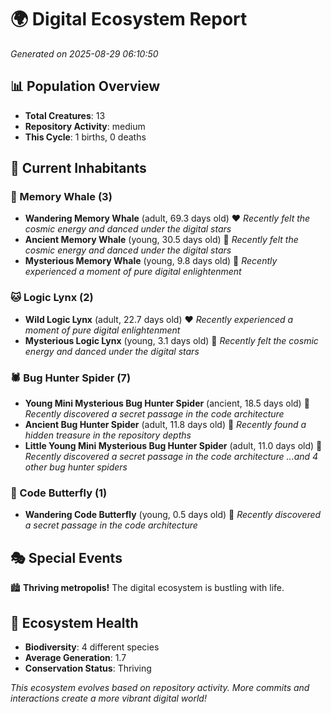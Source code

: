 # 🌍 Digital Ecosystem Report
*Generated on 2025-08-29 06:10:50*

## 📊 Population Overview
- **Total Creatures**: 13
- **Repository Activity**: medium
- **This Cycle**: 1 births, 0 deaths

## 👥 Current Inhabitants

### 🐋 Memory Whale (3)
- **Wandering Memory Whale** (adult, 69.3 days old) ❤️
  *Recently felt the cosmic energy and danced under the digital stars*
- **Ancient Memory Whale** (young, 30.5 days old) 💛
  *Recently felt the cosmic energy and danced under the digital stars*
- **Mysterious Memory Whale** (young, 9.8 days old) 💚
  *Recently experienced a moment of pure digital enlightenment*

### 🐱 Logic Lynx (2)
- **Wild Logic Lynx** (adult, 22.7 days old) ❤️
  *Recently experienced a moment of pure digital enlightenment*
- **Mysterious Logic Lynx** (young, 3.1 days old) 💚
  *Recently felt the cosmic energy and danced under the digital stars*

### 🕷️ Bug Hunter Spider (7)
- **Young Mini Mysterious Bug Hunter Spider** (ancient, 18.5 days old) 💛
  *Recently discovered a secret passage in the code architecture*
- **Ancient Bug Hunter Spider** (adult, 11.8 days old) 💚
  *Recently found a hidden treasure in the repository depths*
- **Little Young Mini Mysterious Bug Hunter Spider** (adult, 11.0 days old) 💚
  *Recently discovered a secret passage in the code architecture*
  *...and 4 other bug hunter spiders*

### 🦋 Code Butterfly (1)
- **Wandering Code Butterfly** (young, 0.5 days old) 💚
  *Recently discovered a secret passage in the code architecture*

## 🎭 Special Events

🏙️ **Thriving metropolis!** The digital ecosystem is bustling with life.

## 🔬 Ecosystem Health
- **Biodiversity**: 4 different species
- **Average Generation**: 1.7
- **Conservation Status**: Thriving

*This ecosystem evolves based on repository activity. More commits and interactions create a more vibrant digital world!*